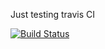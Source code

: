 Just testing travis CI

[![Build Status](https://travis-ci.org/n0bl3/test-cpp-build.png)](http://travis-ci.org/n0bl3/test-cpp-build)
